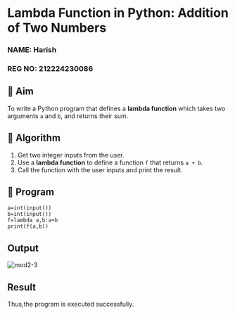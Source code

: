 # Lambda Function in Python: Addition of Two Numbers

### NAME: Harish
### REG NO: 212224230086

## 🎯 Aim
To write a Python program that defines a **lambda function** which takes two arguments `a` and `b`, and returns their sum.

## 🧠 Algorithm
1. Get two integer inputs from the user.
2. Use a **lambda function** to define a function `f` that returns `a + b`.
3. Call the function with the user inputs and print the result.

## 🧾 Program
```
a=int(input())
b=int(input())
f=lambda a,b:a+b
print(f(a,b))
```
## Output
![mod2-3](https://github.com/user-attachments/assets/9236f22d-149a-430f-8cdc-225bc7bf56a2)

## Result
Thus,the program is executed successfully.
